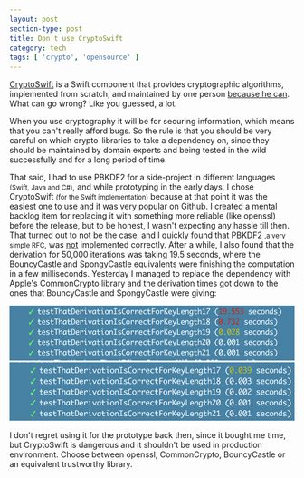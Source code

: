 ```yaml
---
layout: post
section-type: post
title: Don't use CryptoSwift
category: tech
tags: [ 'crypto', 'opensource' ]
---
```

<a href="https://github.com/krzyzanowskim/CryptoSwift" target="_blank">CryptoSwift</a>
is a Swift component that provides
cryptographic algorithms, implemented from scratch, and maintained by one person
<a href="https://github.com/krzyzanowskim/CryptoSwift/issues/5" target="_blank">because he can</a>.
What can go wrong? Like you guessed, a lot.

When you use cryptography it will be for securing information, which means that you can't
really afford bugs. So the rule is that you should be very careful
on which crypto-libraries to take a dependency on, since they should be maintained by
domain experts and being tested in the wild successfully and for a long period of time.

That said, I had to use PBKDF2 for a side-project in different languages <small>(Swift, Java and C#)</small>,
and while prototyping in the early days, I chose CryptoSwift <small>(for the Swift implementation)</small>
because at that point it was the easiest one to use and it was very popular on Github.
I created a mental backlog item for replacing it with something more reliable (like
openssl) before the release, but to be honest, I wasn't expecting any hassle till then.
That turned out to not be the case, and I quickly found that PBKDF2 <small>,a very simple RFC,</small>
was <a href="https://github.com/krzyzanowskim/CryptoSwift/issues/270" target="_blank">not</a>
 implemented correctly. After a while, I also found that the derivation for 50,000 iterations
was taking 19.5 seconds, where the BouncyCastle and SpongyCastle equivalents were
finishing the computation in a few milliseconds. Yesterday I managed to replace the dependency
with Apple's CommonCrypto library and the derivation times got down to the ones that
 BouncyCastle and SpongyCastle were giving:

<img alt="cryptoswift" src="/img/posts/cryptoswift/cryptoswift.png"/>

<img alt="commoncrypto" src="/img/posts/cryptoswift/commoncrypto.png"/>

I don't regret using it for the prototype back then, since it bought me time, but
CryptoSwift is dangerous and it shouldn't be used in production environment.
Choose between openssl, CommonCrypto, BouncyCastle or an equivalent trustworthy library.
